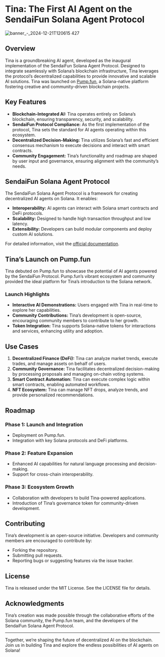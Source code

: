 # Tina: The First AI Agent on the SendaiFun Solana Agent Protocol



![banner_-_2024-12-21T120615 427](https://github.com/user-attachments/assets/f16de9c6-55a5-4e79-8afc-cf4d6de372b9)



## Overview
Tina is a groundbreaking AI agent, developed as the inaugural implementation of the SendaiFun Solana Agent Protocol. Designed to integrate seamlessly with Solana’s blockchain infrastructure, Tina leverages the protocol’s decentralized capabilities to provide innovative and scalable AI solutions. Tina was launched on [Pump.fun](https://pump.fun), a Solana-native platform fostering creative and community-driven blockchain projects.

## Key Features

- **Blockchain-Integrated AI:** Tina operates entirely on Solana’s blockchain, ensuring transparency, security, and scalability.
- **SendaiFun Protocol Compliance:** As the first implementation of the protocol, Tina sets the standard for AI agents operating within this ecosystem.
- **Decentralized Decision-Making:** Tina utilizes Solana’s fast and efficient consensus mechanism to execute decisions and interact with smart contracts.
- **Community Engagement:** Tina’s functionality and roadmap are shaped by user input and governance, ensuring alignment with the community’s needs.

## SendaiFun Solana Agent Protocol

The SendaiFun Solana Agent Protocol is a framework for creating decentralized AI agents on Solana. It enables:
- **Interoperability:** AI agents can interact with Solana smart contracts and DeFi protocols.
- **Scalability:** Designed to handle high transaction throughput and low latency.
- **Extensibility:** Developers can build modular components and deploy custom AI solutions.

For detailed information, visit the [official documentation](https://docs.solanaagentkit.xyz/v0/introduction).

## Tina’s Launch on Pump.fun

Tina debuted on Pump.fun to showcase the potential of AI agents powered by the SendaiFun Protocol. Pump.fun’s vibrant ecosystem and community provided the ideal platform for Tina’s introduction to the Solana network.

### Launch Highlights

- **Interactive AI Demonstrations:** Users engaged with Tina in real-time to explore her capabilities.
- **Community Contributions:** Tina’s development is open-source, encouraging community members to contribute to her growth.
- **Token Integration:** Tina supports Solana-native tokens for interactions and services, enhancing utility and adoption.

## Use Cases

1. **Decentralized Finance (DeFi):** Tina can analyze market trends, execute trades, and manage assets on behalf of users.
2. **Community Governance:** Tina facilitates decentralized decision-making by processing proposals and managing on-chain voting systems.
3. **Smart Contract Automation:** Tina can execute complex logic within smart contracts, enabling automated workflows.
4. **NFT Ecosystem:** Tina can manage NFT drops, analyze trends, and provide personalized recommendations.

## Roadmap

### Phase 1: Launch and Integration
- Deployment on Pump.fun.
- Integration with key Solana protocols and DeFi platforms.

### Phase 2: Feature Expansion
- Enhanced AI capabilities for natural language processing and decision-making.
- Support for cross-chain interoperability.

### Phase 3: Ecosystem Growth
- Collaboration with developers to build Tina-powered applications.
- Introduction of Tina’s governance token for community-driven development.

## Contributing

Tina’s development is an open-source initiative. Developers and community members are encouraged to contribute by:
- Forking the repository.
- Submitting pull requests.
- Reporting bugs or suggesting features via the issue tracker.

## License

Tina is released under the MIT License. See the LICENSE file for details.



## Acknowledgments

Tina’s creation was made possible through the collaborative efforts of the Solana community, the Pump.fun team, and the developers of the SendaiFun Solana Agent Protocol.

---

Together, we’re shaping the future of decentralized AI on the blockchain. Join us in building Tina and explore the endless possibilities of AI agents on Solana!

